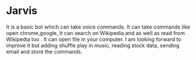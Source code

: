 # Jarvis
It is a basic bot which can take voice commands.
It can take commands like open chrome,google, It can search on Wikipedia and as well as read from Wikipedia too .
It can open file in your computer.
I am looking forward to improve it but adding shuffle play in music, reading stock data, sending email and store the commands.   
